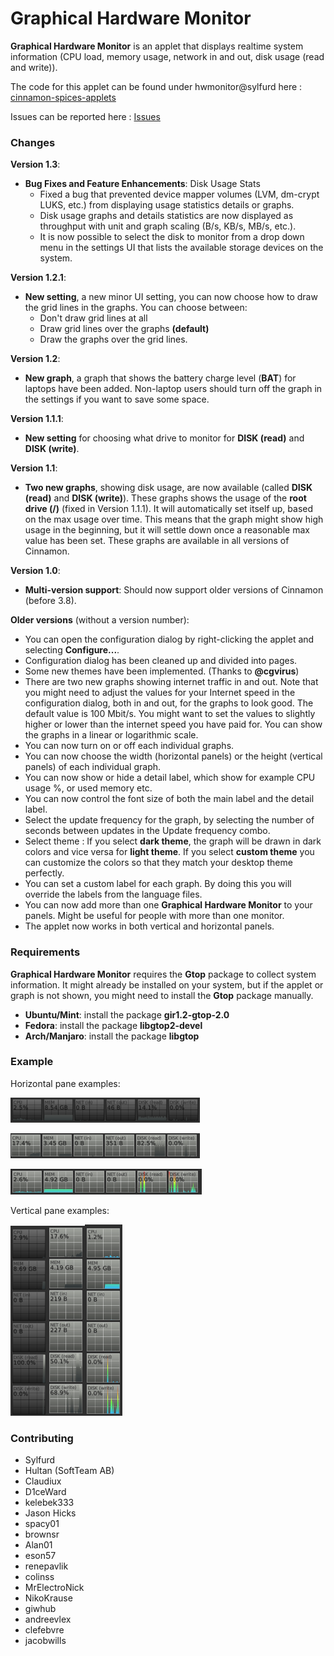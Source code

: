 Graphical Hardware Monitor
==========================

**Graphical Hardware Monitor** is an applet that displays realtime system information (CPU load, memory usage, network in and out, disk usage (read and write)).

The code for this applet can be found under hwmonitor@sylfurd here : [cinnamon-spices-applets](https://github.com/linuxmint/cinnamon-spices-applets/)

Issues can be reported here : [Issues](https://github.com/linuxmint/cinnamon-spices-applets/issues?q=is%3Aissue+hwmonitor+user%3Asylfurd+is%3Aopen)

### Changes

**Version 1.3**:
* **Bug Fixes and Feature Enhancements**: Disk Usage Stats
    * Fixed a bug that prevented device mapper volumes (LVM, dm-crypt LUKS, etc.) from displaying usage statistics details or graphs.
    * Disk usage graphs and details statistics are now displayed as throughput with unit and graph scaling (B/s, KB/s, MB/s, etc.).
    * It is now possible to select the disk to monitor from a drop down menu in the settings UI that lists the available storage devices on the system.

**Version 1.2.1**:
 * **New setting**, a new minor UI setting, you can now choose how to draw the grid lines in the graphs. You can choose between:
    * Don't draw grid lines at all
    * Draw grid lines over the graphs **(default)**
    * Draw the graphs over the grid lines.

**Version 1.2**:
 * **New graph**, a graph that shows the battery charge level (**BAT**) for laptops have been added. Non-laptop users should turn off the graph in the settings if you want to save some space.

**Version 1.1.1**:
 * **New setting** for choosing what drive to monitor for **DISK (read)** and **DISK (write)**.

**Version 1.1**:
 * **Two new graphs**, showing disk usage, are now available (called **DISK (read)** and **DISK (write)**). These graphs shows the usage of the **root drive (/)** (fixed in Version 1.1.1). It will automatically set itself up, based on the max usage over time. This means that the graph might show high usage in the beginning, but it will settle down once a reasonable max value has been set. These graphs are available in all versions of Cinnamon.

**Version 1.0**:
 * **Multi-version support**: Should now support older versions of Cinnamon (before 3.8).

**Older versions** (without a version number):
 * You can open the configuration dialog by right-clicking the applet and selecting **Configure...**.
 * Configuration dialog has been cleaned up and divided into pages.
 * Some new themes have been implemented. (Thanks to **@cgvirus**)
 * There are two new graphs showing internet traffic in and out. Note that you might need to adjust the values for your Internet speed in the configuration dialog, both in and out, for the graphs to look good. The default value is 100 Mbit/s. You might want to set the values to slightly higher or lower than the internet speed you have paid for. You can show the graphs in a linear or logarithmic scale.
 * You can now turn on or off each individual graphs.
 * You can now choose the width (horizontal panels) or the height (vertical panels) of each individual graph.
 * You can now show or hide a detail label, which show for example CPU usage %, or used memory etc.
 * You can now control the font size of both the main label and the detail label.
 * Select the update frequency for the graph, by selecting the number of seconds between updates in the Update frequency combo.
 * Select theme : If you select **dark theme**, the graph will be drawn in dark colors and vice versa for **light theme**. If you select **custom theme** you can customize the colors so that they match your desktop theme perfectly.
 * You can set a custom label for each graph. By doing this you will override the labels from the language files.
 * You can now add more than one **Graphical Hardware Monitor** to your panels. Might be useful for people with more than one monitor.
 * The applet now works in both vertical and horizontal panels.

### Requirements

**Graphical Hardware Monitor** requires the **Gtop** package to collect system information. It might already be installed on your system, but if the applet or graph is not shown, you might need to install the **Gtop** package manually.

* **Ubuntu/Mint**: install the package **gir1.2-gtop-2.0**
* **Fedora**: install the package **libgtop2-devel**
* **Arch/Manjaro**: install the package **libgtop**

### Example

Horizontal pane examples:

![screenshot](https://raw.githubusercontent.com/linuxmint/cinnamon-spices-applets/master/hwmonitor%40sylfurd/horizontal.png)

![screenshot](https://raw.githubusercontent.com/linuxmint/cinnamon-spices-applets/master/hwmonitor%40sylfurd/horizontal2.png)

![screenshot](https://raw.githubusercontent.com/linuxmint/cinnamon-spices-applets/master/hwmonitor%40sylfurd/horizontal3.png)

Vertical pane examples:

![screenshot](https://raw.githubusercontent.com/linuxmint/cinnamon-spices-applets/master/hwmonitor%40sylfurd/vertical.png)![screenshot](https://raw.githubusercontent.com/linuxmint/cinnamon-spices-applets/master/hwmonitor%40sylfurd/vertical2.png)![screenshot](https://raw.githubusercontent.com/linuxmint/cinnamon-spices-applets/master/hwmonitor%40sylfurd/vertical3.png)

### Contributing

*  Sylfurd
*  Hultan (SoftTeam AB)
*  Claudiux
*  D1ceWard
*  kelebek333
*  Jason Hicks
*  spacy01
*  brownsr
*  Alan01
*  eson57
*  renepavlik
*  colinss
*  MrElectroNick
*  NikoKrause
*  giwhub
*  andreevlex
*  clefebvre
*  jacobwills